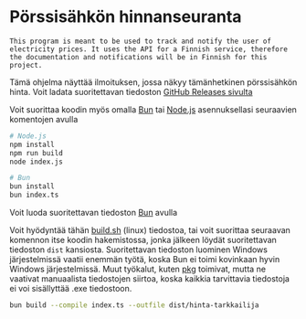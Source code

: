 # Pörssisähkön hinnanseuranta

`This program is meant to be used to track and notify the user of electricity prices. It uses the API for a Finnish service, therefore the documentation and notifications will be in Finnish for this project.`

Tämä ohjelma näyttää ilmoituksen, jossa näkyy tämänhetkinen pörssisähkön hinta.
Voit ladata suoritettavan tiedoston [GitHub Releases sivulta](https://github.com/IamNanjo/porssisahkon-hinnan-ilmoittaja/releases/latest)

Voit suorittaa koodin myös omalla [Bun](https://bun.sh) tai [Node.js](https://nodejs.org) asennuksellasi seuraavien komentojen avulla

```bash
# Node.js
npm install
npm run build
node index.js

# Bun
bun install
bun index.ts
```

Voit luoda suoritettavan tiedoston [Bun](https://bun.sh) avulla

Voit hyödyntää tähän [build.sh](./build.sh) (linux) tiedostoa, tai voit suorittaa seuraavan komennon itse koodin hakemistossa, jonka jälkeen löydät suoritettavan tiedoston `dist` kansiosta.
Suoritettavan tiedoston luominen Windows järjestelmissä vaatii enemmän työtä, koska Bun ei toimi kovinkaan hyvin Windows järjestelmissä.
Muut työkalut, kuten [pkg](https://www.npmjs.com/package/pkg) toimivat, mutta ne vaativat manuaalista tiedostojen siirtoa, koska kaikkia tarvittavia tiedostoja ei voi sisällyttää .exe tiedostoon.

```bash
bun build --compile index.ts --outfile dist/hinta-tarkkailija
```
